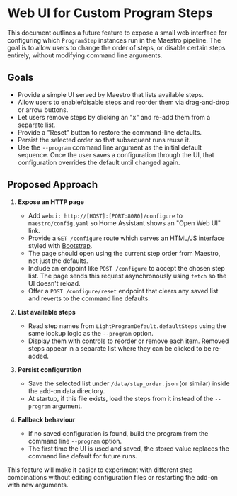 # Web UI for Custom Program Steps

This document outlines a future feature to expose a small web interface for configuring which `ProgramStep` instances run in the Maestro pipeline. The goal is to allow users to change the order of steps, or disable certain steps entirely, without modifying command line arguments.

## Goals

- Provide a simple UI served by Maestro that lists available steps.
- Allow users to enable/disable steps and reorder them via drag-and-drop or arrow buttons.
- Let users remove steps by clicking an "x" and re-add them from a separate list.
- Provide a "Reset" button to restore the command-line defaults.
- Persist the selected order so that subsequent runs reuse it.
- Use the `--program` command line argument as the initial default sequence. Once the user saves a configuration through the UI, that configuration overrides the default until changed again.

## Proposed Approach

1. **Expose an HTTP page**
   - Add `webui: http://[HOST]:[PORT:8080]/configure` to `maestro/config.yaml` so Home Assistant shows an "Open Web UI" link.
   - Provide a `GET /configure` route which serves an HTML/JS interface styled with [Bootstrap](https://getbootstrap.com/).
   - The page should open using the current step order from Maestro, not just the defaults.
   - Include an endpoint like `POST /configure` to accept the chosen step list. The page sends this request asynchronously using `fetch` so the UI doesn't reload.
   - Offer a `POST /configure/reset` endpoint that clears any saved list and reverts to the command line defaults.

2. **List available steps**
   - Read step names from `LightProgramDefault.defaultSteps` using the same lookup logic as the `--program` option.
   - Display them with controls to reorder or remove each item. Removed steps
     appear in a separate list where they can be clicked to be re-added.

3. **Persist configuration**
   - Save the selected list under `/data/step_order.json` (or similar) inside the add-on data directory.
   - At startup, if this file exists, load the steps from it instead of the `--program` argument.

4. **Fallback behaviour**
   - If no saved configuration is found, build the program from the command line `--program` option.
   - The first time the UI is used and saved, the stored value replaces the command line default for future runs.


This feature will make it easier to experiment with different step combinations without editing configuration files or restarting the add-on with new arguments.

